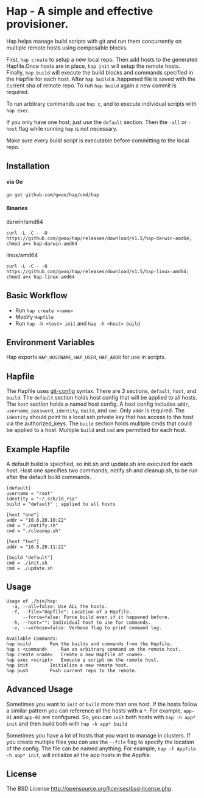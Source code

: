 # Hap - A simple and effective provisioner.

Hap helps manage build scripts with git and run them concurrently on multiple remote hosts using composable blocks.

First, `hap create` to setup a new local repo. Then add hosts to the generated Hapfile.Once hosts are in place, `hap init` will setup the remote hosts. Finally, `hap build` will execute the build blocks and commands specified in the Hapfile for each host. After `hap build` a .happened file is saved with the current sha of remote repo. To run `hap build` again a new commit is required.

To run arbitrary commands use `hap c`, and to execute individual scripts with `hap exec`.

If you only have one host, just use the `default` section. Then the `-all` or `-host` flag while running `hap` is not necessary.

Make sure every build script is executable before committing to the local repo.

## Installation
#### via Go

	go get github.com/gwoo/hap/cmd/hap

#### Binaries

darwin/amd64

	curl -L -C - -O https://github.com/gwoo/hap/releases/download/v1.5/hap-darwin-amd64; chmod a+x hap-darwin-amd64

linux/amd64

	curl -L -C - -O https://github.com/gwoo/hap/releases/download/v1.5/hap-linux-amd64; chmod a+x hap-linux-amd64


## Basic Workflow
 - Run `hap create <name>`
 - Modify `Hapfile`
 - Run `hap -h <host> init` and `hap -h <host> build`

## Environment Variables
Hap exports `HAP_HOSTNAME`, `HAP_USER`, `HAP_ADDR` for use in scripts.

## Hapfile
The Hapfile uses [git-config](http://git-scm.com/docs/git-config#_syntax) syntax. There are 3 sections, `default`, `host`, and `build`.
The `default` section holds host config that will be applied to all hosts.
The `host` section holds a named host config. A host config includes `addr`, `username`, `password`, `identity`, `build`, and `cmd`. Only `addr` is required. The `identity` should point to a local ssh private key that has access to the host via the authorized_keys. The `build` section holds mulitple cmds that could be applied to a host. Multiple `build` and `cmd` are permitted for each host.

## Example Hapfile
A default build is specified, so init.sh and update.sh are executed for each host.
Host one specifies two commands, notify.sh and cleanup.sh, to be run after the default build commands.

	[default]
	username = "root"
	identity = "~/.ssh/id_rsa"
	build = "default" ; applied to all hosts

	[host "one"]
	addr = "10.0.20.10:22"
	cmd = "./notify.sh"
	cmd = "./cleanup.sh"

	[host "two"]
	addr = "10.0.20.11:22"

	[build "default"]
	cmd = ./init.sh
	cmd = ./update.sh

## Usage
	Usage of ./bin/hap:
	  -a, --all=false: Use ALL the hosts.
	  -f, --file="Hapfile": Location of a Hapfile.
	      --force=false: Force build even if it happened before.
	  -h, --host="": Individual host to use for commands.
	  -v, --verbose=false: Verbose flag to print command log.

	Available Commands:
	hap build		Run the builds and commands from the Hapfile.
	hap c <command>		Run an arbitrary command on the remote host.
	hap create <name>	Create a new Hapfile at <name>.
	hap exec <script>	Execute a script on the remote host.
	hap init		Initialize a new remote host.
	hap push		Push current repo to the remote.

## Advanced Usage
Sometimes you want to `init` or `build` more than one host. If the hosts follow a similar pattern
you can reference all the hosts with a `*`. For example, `app-01` and `app-02` are configured.
So, you can `init` both hosts with `hap -h app* init` and then build both with `hap -h app* build`

Sometimes you have a lot of hosts that you want to manage in clusters. If you create multiple files
you can use the `--file` flag to specify the location of the config. The file can be named anything.
For example, `hap -f Appfile -h app* init`, will initialize all the app hosts in the Appfile.

## License
The BSD License http://opensource.org/licenses/bsd-license.php.
